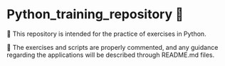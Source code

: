 # Python_training_repository 🐍

📌 This repository is intended for the practice of exercises in Python.

📌 The exercises and scripts are properly commented, and any guidance regarding the applications will be described through README.md files.
